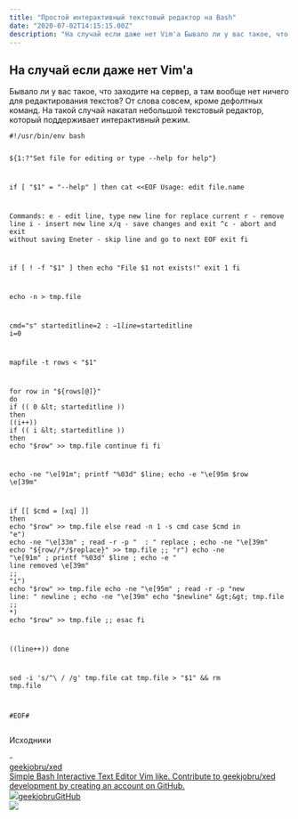 ```yaml
---
title: "Простой интерактивный текстовый редактор на Bash"
date: "2020-07-02T14:15:15.00Z"
description: "На случай если даже нет Vim'а Бывало ли у вас такое, что заходите на сервер, а там вообще нет ничего для редактирования текстов?"
---
```


<h2 id="-vim-">На случай если даже нет Vim'а</h2><p>Бывало ли у вас такое, что заходите на сервер, а там вообще нет ничего для редактирования текстов? От слова совсем, кроме дефолтных команд. На такой случай накатал небольшой текстовый редактор, который поддерживает интерактивный режим.</p><pre><code class="language-bash">#!/usr/bin/env bash

${1:?"Set file for editing or type --help for help"}

if [ "$1" = "--help" ]
then
  cat &lt;&lt;EOF
Usage:
  edit file.name

Commands:
  e      - edit line, type new line for replace current
  r      - remove line
  i      - insert new line
  x/q    - save changes and exit
  ^c     - abort and exit without saving
  Eneter - skip line and go to next
EOF
  exit
fi

if [ ! -f "$1" ]
then
  echo "File $1 not exists!"
  exit 1
fi



echo -n &gt; tmp.file

cmd="s"
starteditline=${2:-1}
line=$starteditline
i=0

mapfile -t rows &lt; "$1"

for row in "${rows[@]}"
do
  if (( 0 &lt; starteditline ))
  then
    ((i++))
    if (( i &lt; starteditline ))
    then
      echo "$row" &gt;&gt; tmp.file
      continue
    fi
  fi

  echo -ne "\e[91m"; printf "%03d" $line; echo -e "\e[95m $row \e[39m"

  if [[ $cmd = [xq] ]]
  then
    echo "$row" &gt;&gt; tmp.file
  else
    read -n 1 -s cmd
    case $cmd in
      "e")
        echo -ne "\e[33m" ; read -r -p "  : " replace ; echo -ne "\e[39m"
        echo "${row//*/$replace}" &gt;&gt; tmp.file
        ;;
      "r")
        echo -ne "\e[91m" ; printf "%03d" $line ; echo -e " line removed \e[39m"
        ;;
      "i")
        echo "$row" &gt;&gt; tmp.file
        echo -ne "\e[95m" ; read -r -p "new line: " newline ; echo -ne "\e[39m"
        echo "$newline" &gt;&gt; tmp.file
        ;;
      *)
        echo "$row" &gt;&gt; tmp.file
        ;;
    esac
  fi

  ((line++))
done

sed -i 's/^\\ / /g' tmp.file
cat tmp.file &gt; "$1" &amp;&amp; rm tmp.file

#EOF#</code></pre><p>Исходники</p>- <a class="kg-bookmark-container" href="https://github.com/geekjobru/xed"><div class="kg-bookmark-content"><div class="kg-bookmark-title">geekjobru/xed</div><div class="kg-bookmark-description">Simple Bash Interactive Text Editor Vim like. Contribute to geekjobru/xed development by creating an account on GitHub.</div><div class="kg-bookmark-metadata"><img class="kg-bookmark-icon" src="https://github.githubassets.com/favicons/favicon.svg"><span class="kg-bookmark-author">geekjobru</span><span class="kg-bookmark-publisher">GitHub</span></div></div><div class="kg-bookmark-thumbnail"><img src="https://avatars0.githubusercontent.com/u/47718589?s=400&amp;v=4"></div></a> <br/>
<p></p>

